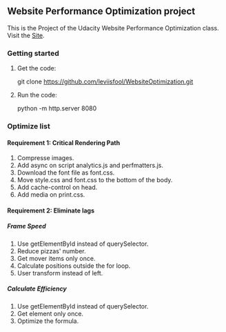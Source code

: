 ## Website Performance Optimization project

This is the Project of the Udacity Website Performance Optimization class. Visit the [Site](https://leviisfool.github.io/WebsiteOptimization/).
### Getting started
1. Get the code:

    git clone https://github.com/leviisfool/WebsiteOptimization.git

2. Run the code:

    python -m http.server 8080

### Optimize list
#### Requirement 1: Critical Rendering Path
1. Compresse images.
2. Add async on script analytics.js and perfmatters.js.
3. Download the font file as font.css.
4. Move style.css and font.css to the bottom of the body.
5. Add cache-control on head.
6. Add media on print.css.

#### Requirement 2: Eliminate lags
##### Frame Speed
1. Use getElementById instead of querySelector.
2. Reduce pizzas' number.
3. Get mover items only once.
4. Calculate positions outside the for loop.
5. User transform instead of left.

##### Calculate Efficiency
1. Use getElementById instead of querySelector.
2. Get element only once.
3. Optimize the formula.


